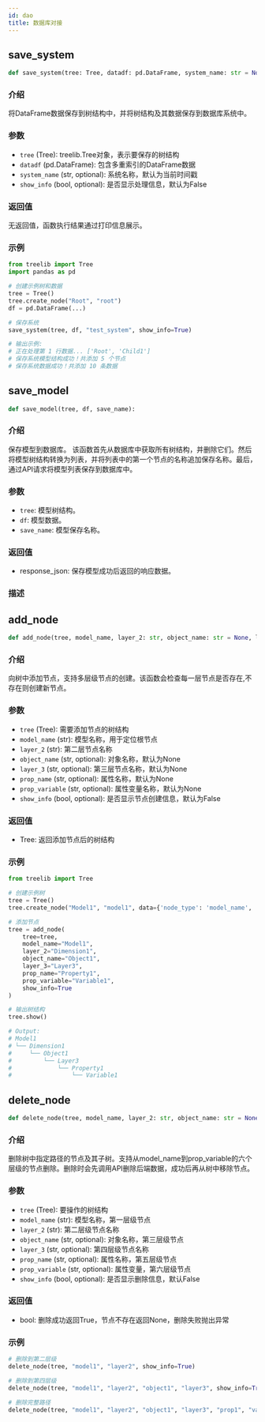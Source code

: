 ```yaml
---
id: dao
title: 数据库对接
---
```


## save_system

```python
def save_system(tree: Tree, datadf: pd.DataFrame, system_name: str = None, show_info: bool = False):
```

### 介绍

将DataFrame数据保存到树结构中，并将树结构及其数据保存到数据库系统中。

### 参数

- `tree` (Tree): treelib.Tree对象，表示要保存的树结构
- `datadf` (pd.DataFrame): 包含多重索引的DataFrame数据
- `system_name` (str, optional): 系统名称，默认为当前时间戳
- `show_info` (bool, optional): 是否显示处理信息，默认为False

### 返回值

无返回值，函数执行结果通过打印信息展示。


### 示例

```python
from treelib import Tree
import pandas as pd

# 创建示例树和数据
tree = Tree()
tree.create_node("Root", "root")
df = pd.DataFrame(...)

# 保存系统
save_system(tree, df, "test_system", show_info=True)

# 输出示例:
# 正在处理第 1 行数据... ['Root', 'Child1']
# 保存系统模型结构成功！共添加 5 个节点
# 保存系统数据成功！共添加 10 条数据
```

## save_model

```python
def save_model(tree, df, save_name):
```

### 介绍

保存模型到数据库。
该函数首先从数据库中获取所有树结构，并删除它们。然后将模型树结构转换为列表，并将列表中的第一个节点的名称追加保存名称。最后，通过API请求将模型列表保存到数据库中。

### 参数

- `tree`: 模型树结构。
- `df`: 模型数据。
- `save_name`: 模型保存名称。

### 返回值

- response_json: 保存模型成功后返回的响应数据。

### 描述


## add_node

```python
def add_node(tree, model_name, layer_2: str, object_name: str = None, layer_3=None, prop_name=None, prop_variable=None, show_info=False):
```

### 介绍

向树中添加节点，支持多层级节点的创建。该函数会检查每一层节点是否存在,不存在则创建新节点。

### 参数

- `tree` (Tree): 需要添加节点的树结构
- `model_name` (str): 模型名称，用于定位根节点
- `layer_2` (str): 第二层节点名称
- `object_name` (str, optional): 对象名称，默认为None
- `layer_3` (str, optional): 第三层节点名称，默认为None
- `prop_name` (str, optional): 属性名称，默认为None
- `prop_variable` (str, optional): 属性变量名称，默认为None
- `show_info` (bool, optional): 是否显示节点创建信息，默认为False

### 返回值

- Tree: 返回添加节点后的树结构

### 示例

```python
from treelib import Tree

# 创建示例树
tree = Tree()
tree.create_node("Model1", "model1", data={'node_type': 'model_name', 'snow_id': 1})

# 添加节点
tree = add_node(
    tree=tree,
    model_name="Model1",
    layer_2="Dimension1",
    object_name="Object1",
    layer_3="Layer3",
    prop_name="Property1",
    prop_variable="Variable1",
    show_info=True
)

# 输出树结构
tree.show()

# Output:
# Model1
# └── Dimension1
#     └── Object1
#         └── Layer3
#             └── Property1
#                 └── Variable1
```



## delete_node

```python
def delete_node(tree, model_name, layer_2: str, object_name: str = None, layer_3=None, prop_name=None, prop_variable=None, show_info=False):
```

### 介绍

删除树中指定路径的节点及其子树。支持从model_name到prop_variable的六个层级的节点删除。删除时会先调用API删除后端数据，成功后再从树中移除节点。

### 参数

- `tree` (Tree): 要操作的树结构
- `model_name` (str): 模型名称，第一层级节点
- `layer_2` (str): 第二层级节点名称
- `object_name` (str, optional): 对象名称，第三层级节点
- `layer_3` (str, optional): 第四层级节点名称
- `prop_name` (str, optional): 属性名称，第五层级节点
- `prop_variable` (str, optional): 属性变量，第六层级节点
- `show_info` (bool, optional): 是否显示删除信息，默认False

### 返回值

- bool: 删除成功返回True，节点不存在返回None，删除失败抛出异常

### 示例

```python
# 删除到第二层级
delete_node(tree, "model1", "layer2", show_info=True)

# 删除到第四层级
delete_node(tree, "model1", "layer2", "object1", "layer3", show_info=True)

# 删除完整路径
delete_node(tree, "model1", "layer2", "object1", "layer3", "prop1", "var1", show_info=True)
```
